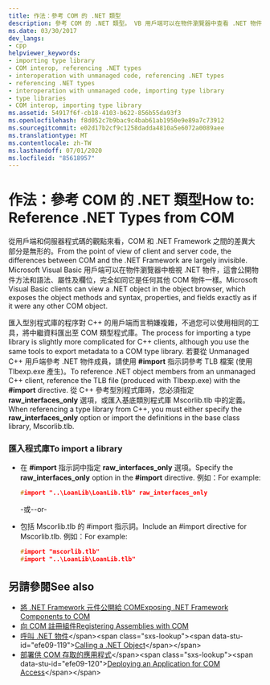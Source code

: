 ```yaml
---
title: 作法：參考 COM 的 .NET 類型
description: 參考 COM 的 .NET 類型。 VB 用戶端可以在物件瀏覽器中查看 .NET 物件，但 c + + 用戶端必須使用 import 指示詞來參考 TLB 檔案 \# 。
ms.date: 03/30/2017
dev_langs:
- cpp
helpviewer_keywords:
- importing type library
- COM interop, referencing .NET types
- interoperation with unmanaged code, referencing .NET types
- referencing .NET types
- interoperation with unmanaged code, importing type library
- type libraries
- COM interop, importing type library
ms.assetid: 54917f6f-cb18-4103-b622-856b55da93f3
ms.openlocfilehash: f8d052c7b9bac9c4bab61ab1950e9e89a7c73912
ms.sourcegitcommit: e02d17b2cf9c1258dadda4810a5e6072a0089aee
ms.translationtype: MT
ms.contentlocale: zh-TW
ms.lasthandoff: 07/01/2020
ms.locfileid: "85618957"
---
```

# <a name="how-to-reference-net-types-from-com"></a><span data-ttu-id="efe09-104">作法：參考 COM 的 .NET 類型</span><span class="sxs-lookup"><span data-stu-id="efe09-104">How to: Reference .NET Types from COM</span></span>
<span data-ttu-id="efe09-105">從用戶端和伺服器程式碼的觀點來看，COM 和 .NET Framework 之間的差異大部分是無形的。</span><span class="sxs-lookup"><span data-stu-id="efe09-105">From the point of view of client and server code, the differences between COM and the .NET Framework are largely invisible.</span></span> <span data-ttu-id="efe09-106">Microsoft Visual Basic 用戶端可以在物件瀏覽器中檢視 .NET 物件，這會公開物件方法和語法、屬性及欄位，完全如同它是任何其他 COM 物件一樣。</span><span class="sxs-lookup"><span data-stu-id="efe09-106">Microsoft Visual Basic clients can view a .NET object in the object browser, which exposes the object methods and syntax, properties, and fields exactly as if it were any other COM object.</span></span>  
  
 <span data-ttu-id="efe09-107">匯入型別程式庫的程序對 C++ 的用戶端而言稍嫌複雜，不過您可以使用相同的工具，將中繼資料匯出至 COM 類型程式庫。</span><span class="sxs-lookup"><span data-stu-id="efe09-107">The process for importing a type library is slightly more complicated for C++ clients, although you use the same tools to export metadata to a COM type library.</span></span> <span data-ttu-id="efe09-108">若要從 Unmanaged C++ 用戶端參考 .NET 物件成員，請使用 **#import** 指示詞參考 TLB 檔案 (使用 Tlbexp.exe 產生)。</span><span class="sxs-lookup"><span data-stu-id="efe09-108">To reference .NET object members from an unmanaged C++ client, reference the TLB file (produced with Tlbexp.exe) with the **#import** directive.</span></span> <span data-ttu-id="efe09-109">從 C++ 參考型別程式庫時，您必須指定 **raw_interfaces_only** 選項，或匯入基底類別程式庫 Mscorlib.tlb 中的定義。</span><span class="sxs-lookup"><span data-stu-id="efe09-109">When referencing a type library from C++, you must either specify the **raw_interfaces_only** option or import the definitions in the base class library, Mscorlib.tlb.</span></span>  
  
### <a name="to-import-a-library"></a><span data-ttu-id="efe09-110">匯入程式庫</span><span class="sxs-lookup"><span data-stu-id="efe09-110">To import a library</span></span>  
  
- <span data-ttu-id="efe09-111">在 **#import** 指示詞中指定 **raw_interfaces_only** 選項。</span><span class="sxs-lookup"><span data-stu-id="efe09-111">Specify the **raw_interfaces_only** option in the **#import** directive.</span></span> <span data-ttu-id="efe09-112">例如：</span><span class="sxs-lookup"><span data-stu-id="efe09-112">For example:</span></span>  
  
    ```cpp  
    #import "..\LoanLib\LoanLib.tlb" raw_interfaces_only  
    ```  
  
     <span data-ttu-id="efe09-113">-或-</span><span class="sxs-lookup"><span data-stu-id="efe09-113">-or-</span></span>  
  
- <span data-ttu-id="efe09-114">包括 Mscorlib.tlb 的 #import 指示詞。</span><span class="sxs-lookup"><span data-stu-id="efe09-114">Include an #import directive for Mscorlib.tlb.</span></span> <span data-ttu-id="efe09-115">例如：</span><span class="sxs-lookup"><span data-stu-id="efe09-115">For example:</span></span>  
  
    ```cpp  
    #import "mscorlib.tlb"  
    #import "..\LoanLib\LoanLib.tlb"  
    ```  
  
## <a name="see-also"></a><span data-ttu-id="efe09-116">另請參閱</span><span class="sxs-lookup"><span data-stu-id="efe09-116">See also</span></span>

- [<span data-ttu-id="efe09-117">將 .NET Framework 元件公開給 COM</span><span class="sxs-lookup"><span data-stu-id="efe09-117">Exposing .NET Framework Components to COM</span></span>](exposing-dotnet-components-to-com.md)
- [<span data-ttu-id="efe09-118">向 COM 註冊組件</span><span class="sxs-lookup"><span data-stu-id="efe09-118">Registering Assemblies with COM</span></span>](registering-assemblies-with-com.md)
- <span data-ttu-id="efe09-119">[呼叫 .NET 物件](https://docs.microsoft.com/previous-versions/dotnet/netframework-4.0/8hw8h46b(v=vs.100))</span><span class="sxs-lookup"><span data-stu-id="efe09-119">[Calling a .NET Object](https://docs.microsoft.com/previous-versions/dotnet/netframework-4.0/8hw8h46b(v=vs.100))</span></span>
- <span data-ttu-id="efe09-120">[部署供 COM 存取的應用程式](https://docs.microsoft.com/previous-versions/dotnet/netframework-4.0/c2850st8(v=vs.100))</span><span class="sxs-lookup"><span data-stu-id="efe09-120">[Deploying an Application for COM Access](https://docs.microsoft.com/previous-versions/dotnet/netframework-4.0/c2850st8(v=vs.100))</span></span>
